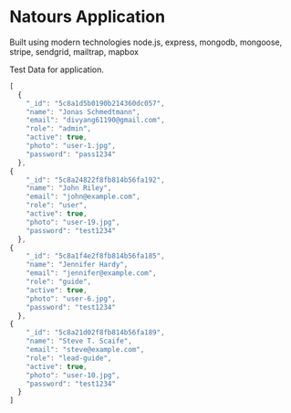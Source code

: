 # Natours Application

 Built using modern technologies node.js, express, mongodb, mongoose, stripe, sendgrid, mailtrap, mapbox

Test Data for application.
````javascript
[
  {
    "_id": "5c8a1d5b0190b214360dc057",
    "name": "Jonas Schmedtmann",
    "email": "divyang61190@gmail.com",
    "role": "admin",
    "active": true,
    "photo": "user-1.jpg",
    "password": "pass1234"
  },
{
    "_id": "5c8a24822f8fb814b56fa192",
    "name": "John Riley",
    "email": "john@example.com",
    "role": "user",
    "active": true,
    "photo": "user-19.jpg",
    "password": "test1234"
  },
{
    "_id": "5c8a1f4e2f8fb814b56fa185",
    "name": "Jennifer Hardy",
    "email": "jennifer@example.com",
    "role": "guide",
    "active": true,
    "photo": "user-6.jpg",
    "password": "test1234"
  },
{
    "_id": "5c8a21d02f8fb814b56fa189",
    "name": "Steve T. Scaife",
    "email": "steve@example.com",
    "role": "lead-guide",
    "active": true,
    "photo": "user-10.jpg",
    "password": "test1234"
  }
]
